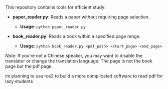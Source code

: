 This repository contains tools for efficient study:

- **paper_reader.py**: Reads a paper without requiring page selection.
  - **Usage**: `python paper_reader.py`

- **book_reader.py**: Reads a book within a specified page range.
  - **Usage**: `python book_reader.py <pdf_path> <start_page> <end_page>`

*Note*: If you're not a Chinese speaker, you may want to disable the translator or change the translation language. The page is not the book page but the pdf page.

im planning to use ros2 to build a more complicated software to read pdf for lazy students
